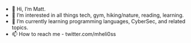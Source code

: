 - 👋 Hi, I’m Matt.
- 👀 I’m interested in all things tech, gym, hiking/nature, reading, learning.
- 🌱 I’m currently learning programming languages, CyberSec, and related topics.                                                                                           
- 📫 How to reach me - twitter.com/mheli0ss
